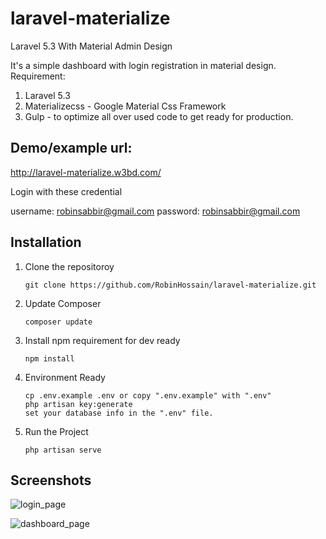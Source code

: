 # laravel-materialize
Laravel 5.3 With Material Admin Design

It's a simple dashboard with login registration in material design.
Requirement:
1. Laravel 5.3
2. Materializecss - Google Material Css Framework
3. Gulp - to optimize all over used code to get ready for production.

## Demo/example url:

http://laravel-materialize.w3bd.com/

Login with these credential

username: robinsabbir@gmail.com
password: robinsabbir@gmail.com

## Installation

1. Clone the repositoroy
    ```
    git clone https://github.com/RobinHossain/laravel-materialize.git
    ```
2. Update Composer
     ```
    composer update
    ```
3. Install npm requirement for dev ready
     ```
    npm install
    ```
4. Environment Ready
     ```
    cp .env.example .env or copy ".env.example" with ".env"  
    php artisan key:generate
    set your database info in the ".env" file.
    ```
5. Run the Project
     ```
    php artisan serve
    ```
    
## Screenshots

![login_page](https://res.cloudinary.com/robinsabbir/image/upload/v1497258509/github/login_page.png)

![dashboard_page](https://res.cloudinary.com/robinsabbir/image/upload/v1497258509/github/inner_page.png)




